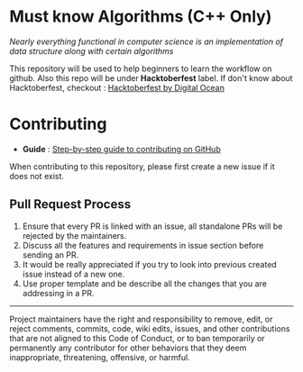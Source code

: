 # Must know Algorithms (C++ Only)

*Nearly everything functional in computer science is an implementation of data structure along with certain algorithms*

This repository will be used to help beginners to learn the workflow on github.
Also this repo will be under **Hacktoberfest** label.
If don't know about Hacktoberfest, checkout : [Hacktoberfest by Digital Ocean](https://hacktoberfest.digitalocean.com/)

# Contributing

- **Guide** : [Step-by-step guide to contributing on GitHub](https://www.dataschool.io/how-to-contribute-on-github/)

When contributing to this repository, please first create a new issue if it does not exist.


## Pull Request Process

1. Ensure that every PR is linked with an issue, all standalone PRs will be rejected by the maintainers.
2. Discuss all the features and requirements in issue section before sending an PR.
3. It would be really appreciated if you try to look into previous created issue instead of a new one.
4. Use proper template and be describe all the changes that you are addressing in a PR.


---


Project maintainers have the right and responsibility to remove, edit, or
reject comments, commits, code, wiki edits, issues, and other contributions
that are not aligned to this Code of Conduct, or to ban temporarily or
permanently any contributor for other behaviors that they deem inappropriate,
threatening, offensive, or harmful.

